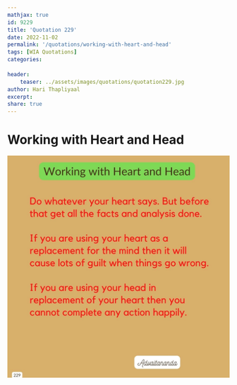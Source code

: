 ```yaml
---
mathjax: true
id: 9229
title: 'Quotation 229'
date: 2022-11-02
permalink: '/quotations/working-with-heart-and-head'
tags: [WIA Quotations] 
categories: 

header:
    teaser: ../assets/images/quotations/quotation229.jpg
author: Hari Thapliyaal 
excerpt:
share: true 
---
```


# Working with Heart and Head

![Working with Heart and Head](../assets/images/quotations/quotation229.jpg)
